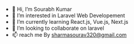 - 👋 Hi, I’m  Sourabh Kumar
- 👀 I’m interested in Laravel Web Developement
- 🌱 I’m currently learning  React.js, Vue.js, Next.js
- 💞️ I’m looking to collaborate on laravel
- 📫  reach me By sharmasourav320@gmail.com
 

<!---
sharmasourav321/sharmasourav321 is a ✨ special ✨ repository because its `README.md` (this file) appears on your GitHub profile.
You can click the Preview link to take a look at your changes.
--->

